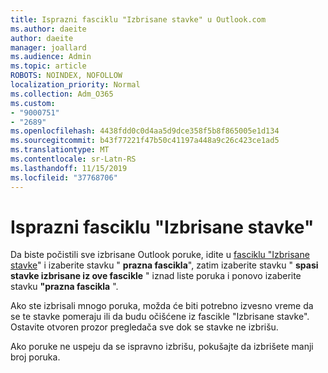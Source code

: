 ```yaml
---
title: Isprazni fasciklu "Izbrisane stavke" u Outlook.com
ms.author: daeite
author: daeite
manager: joallard
ms.audience: Admin
ms.topic: article
ROBOTS: NOINDEX, NOFOLLOW
localization_priority: Normal
ms.collection: Adm_O365
ms.custom:
- "9000751"
- "2689"
ms.openlocfilehash: 4438fdd0c0d4aa5d9dce358f5b8f865005e1d134
ms.sourcegitcommit: b43f77221f47b50c41197a448a9c26c423ce1ad5
ms.translationtype: MT
ms.contentlocale: sr-Latn-RS
ms.lasthandoff: 11/15/2019
ms.locfileid: "37768706"
---
```

# <a name="empty-the-deleted-items-folder"></a>Isprazni fasciklu "Izbrisane stavke"

Da biste počistili sve izbrisane Outlook poruke, idite u [fasciklu "Izbrisane stavke](https://outlook.live.com/mail/deleteditems)" i izaberite stavku " **prazna fascikla**", zatim izaberite stavku " **spasi stavke izbrisane iz ove fascikle** " iznad liste poruka i ponovo izaberite stavku **"prazna fascikla** ".

Ako ste izbrisali mnogo poruka, možda će biti potrebno izvesno vreme da se te stavke pomeraju ili da budu očišćene iz fascikle "Izbrisane stavke". Ostavite otvoren prozor pregledača sve dok se stavke ne izbrišu.

Ako poruke ne uspeju da se ispravno izbrišu, pokušajte da izbrišete manji broj poruka.